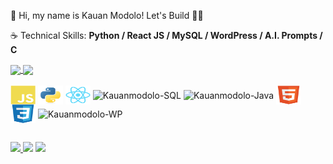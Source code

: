 <p align="left"> 
 🖖 Hi, my name is Kauan Modolo! Let's Build 👨‍💻
</p>
<p align="left">
 ☕ Technical Skills: <strong> Python / React JS / MySQL / WordPress / A.I. Prompts / C </strong>
</p>

<a href="https://github.com/kauanmodolo/github-readme-stats">
  <img height=160 align="center" src="https://github-readme-stats.vercel.app/api?username=kauanmodolo&show_icons=true&theme=dracula" />
</a>
<a href="https://github.com/kauanmodolo/convoychat">
  <img height=160 align="center" src="https://github-readme-stats.vercel.app/api/top-langs?username=kauanmodolo&layout=compact&langs_count=8&hide=teX&theme=dracula&card_width=320" />
</a>

<div style="display: inline_block"><br>
  <img align="center" alt="Kauanmodolo-Js" height="30" width="40" src="https://raw.githubusercontent.com/devicons/devicon/master/icons/javascript/javascript-plain.svg">
<img align="center" alt="Kauanmodolo-Python" height="30" width="40" 
src="https://raw.githubusercontent.com/devicons/devicon/master/icons/python/python-original.svg">
<img align="center" alt="Kauanmodolo-React" height="30" width="40" src="https://raw.githubusercontent.com/devicons/devicon/master/icons/react/react-original.svg">
  <img align="center" alt="Kauanmodolo-SQL" height="30" width="40" src="https://cdn.jsdelivr.net/gh/devicons/devicon@latest/icons/azuresqldatabase/azuresqldatabase-original.svg">
<img align="center" alt="Kauanmodolo-Java" height="30" width="40" src="https://cdn.jsdelivr.net/gh/devicons/devicon@latest/icons/java/java-plain-wordmark.svg">
  <img align="center" alt="Kauanmodolo-HTML" height="30" width="40" src="https://raw.githubusercontent.com/devicons/devicon/master/icons/html5/html5-original.svg">
  <img align="center" alt="Kauanmodolo-CSS" height="30" width="40" src="https://raw.githubusercontent.com/devicons/devicon/master/icons/css3/css3-original.svg">
<img align="center" alt="Kauanmodolo-WP" height="30" width="40" src="https://cdn.jsdelivr.net/gh/devicons/devicon@latest/icons/wordpress/wordpress-plain.svg">
</div>
  
  ##
 
<div> 
    <a href="https://www.linkedin.com/in/kauan-modolo-carriço" target="_blank"><img src="https://img.shields.io/badge/-LinkedIn-%230077B5?style=for-the-badge&logo=linkedin&logoColor=white" target="_blank"</a> 
  <a href="https://instagram.com/kau_modolo" target="_blank"><img src="https://img.shields.io/badge/-Instagram-%23E4405F?style=for-the-badge&logo=instagram&logoColor=white" target="_blank"></a>
  <a href = "mailto:kauanmodolo@hotmail.com"><img src="https://img.shields.io/badge/-Gmail-%23333?style=for-the-badge&logo=gmail&logoColor=white" target="_blank"></a>
 
  
</div>
